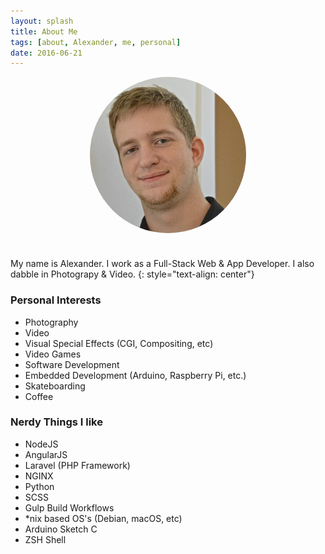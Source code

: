 ```yaml
---
layout: splash
title: About Me
tags: [about, Alexander, me, personal]
date: 2016-06-21
---
```


<img src="/assets/images/me.jpg" style="display: block; margin: auto; max-width: 250px; border-radius: 50%; margin-bottom: 40px;">


My name is Alexander. I work as a Full-Stack Web & App Developer. I also dabble in Photograpy & Video.
{: style="text-align: center"}



### Personal Interests
- Photography
- Video
- Visual Special Effects (CGI, Compositing, etc)
- Video Games
- Software Development
- Embedded Development (Arduino, Raspberry Pi, etc.)
- Skateboarding
- Coffee <i class="fa fa-coffee"></i>

### Nerdy Things I like

- NodeJS
- AngularJS
- Laravel (PHP Framework)
- NGINX
- Python
- SCSS
- Gulp Build Workflows
- \*nix based OS's (Debian, macOS, etc)
- Arduino Sketch C
- ZSH Shell
